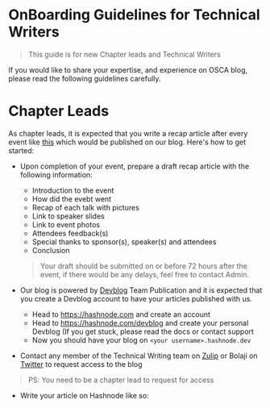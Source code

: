 # OnBoarding Guidelines for Technical Writers

> This guide is for new Chapter leads and Technical Writers

If you would like to share your expertise, and experience on OSCA blog, please read the following guidelines carefully.

# Chapter Leads

As chapter leads, it is expected that you write a recap article after every event like [this](https://blog.oscafrica.org/oscalagos-give-back-weekend-recap-cjz0fie64000n3ds1woj5ukpc) which would be published on our blog. Here's how to get started:

- Upon completion of your event, prepare a draft recap article with the following information:
  - Introduction to the event
  - How did the evebt went
  - Recap of each talk with pictures
  - Link to speaker slides
  - Link to event photos
  - Attendees feedback(s)
  - Special thanks to sponsor(s), speaker(s) and attendees
  - Conclusion
  
  > Your draft should be submitted on or before 72 hours after the event, if there would be any delays, feel free to contact Admin.
  
- Our blog is powered by [Devblog](https://hashnode.com/devblog) Team Publication and it is expected that you create a Devblog account to have your articles published with us.
  - Head to https://hashnode.com and create an account
  - Head to https://hashnode.com/devblog and create your personal Devblog (If you get stuck, please read the docs or contact support
  - Now you should have your blog on `<your username>.hashnode.dev`
- Contact any member of the Technical Writing team on [Zulip](https://oscafrica.zulipchat.com/) or Bolaji on [Twitter](https://twitter.com/iambolajiayo) to request access to the blog

> PS: You need to be a chapter lead to request for access

- Write your article on Hashnode like so:

